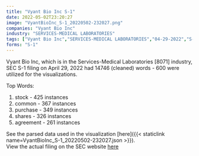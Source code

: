 ```yaml
---
title: "Vyant Bio Inc S-1"
date: 2022-05-02T23:20:27
image: "VyantBioInc_S-1_20220502-232027.png"
companies: "Vyant Bio Inc"
industry: "SERVICES-MEDICAL LABORATORIES"
tags: ["Vyant Bio Inc","SERVICES-MEDICAL LABORATORIES","04-29-2022","S-1"]
forms: "S-1"
---
```

Vyant Bio Inc, which is in the Services-Medical Laboratories [8071] industry, SEC S-1 filing on April 29, 2022 had 14746 (cleaned) words - 600 were utilized for the visualizations.

Top Words:
1. stock - 425 instances
2. common - 367 instances
3. purchase - 349 instances
4. shares - 326 instances
5. agreement - 261 instances


See the parsed data used in the visualization [here]({{< staticlink name=VyantBioInc_S-1_20220502-232027.json >}}).  
View the actual filing on the SEC website [here](https://www.sec.gov/Archives/edgar/data/1349929/0001493152-22-011626.txt)